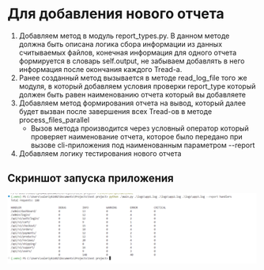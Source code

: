 # Для добавления нового отчета

1. Добавляем метод в модуль report_types.py. В данном методе должна быть описана логика сбора информации из данных считываемых файлов, конечная информация для одного отчета формируется в словарь self.output, не забываем добавлять в него информация после окончания каждого Tread-а.
2. Ранее созданный метод вызывается в методе read_log_file того же модуля, в который добавляем условия проверки report_type который должен быть равен наименованию отчета который вы добавляете
3. Добавляем метод формирования отчета на вывод, который далее будет вызван после завершения всех Tread-ов в методе process_files_parallel
    - Вызов метода производится через условный оператор который проверяет наименование отчета, которое было передано при вызове cli-приложения под наименованным параметром --report
4. Добавляем логику тестирования нового отчета

## Скриншот запуска приложения 

![](start_cli.png)
